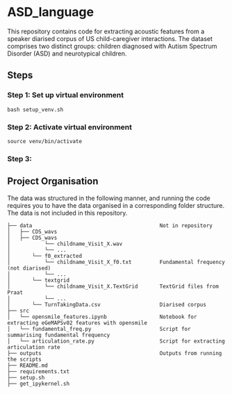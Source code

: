 # ASD_language
This repository contains code for extracting acoustic features from a speaker diarised corpus of US child-caregiver interactions. The dataset comprises two distinct groups: children diagnosed with Autism Spectrum Disorder (ASD) and neurotypical children.


## Steps

### Step 1: Set up virtual environment
```
bash setup_venv.sh
```

### Step 2: Activate virtual environment 
```
source venv/bin/activate
```

### Step 3: 


## Project Organisation
The data was structured in the following manner, and running the code requires you to have the data organised in a corresponding folder structure. The data is not included in this repository.


```
├── data                                         Not in repository                                      
│   ├── CDS_wavs 
│   ├── CDS_wavs 
│           └── childname_Visit_X.wav
│           └── ...
│       └── f0_extracted
│           └── childname_Visit_X_f0.txt         Fundamental frequency (not diarised)
│           └── ...
│       └── textgrid
│           └── childname_Visit_X.TextGrid       TextGrid files from Praat
│           └── ...
│       └── TurnTakingData.csv                   Diarised corpus
├── src 
│   └── opensmile_features.ipynb                 Notebook for extracting eGeMAPSv02 features with opensmile 
│   └── fundamental_freq.py                      Script for summarising fundamental frequency
│   └── articulation_rate.py                     Script for extracting articulation rate
├── outputs                                      Outputs from running the scripts
├── README.md
├── requirements.txt
├── setup.sh
├── get_ipykernel.sh
```
